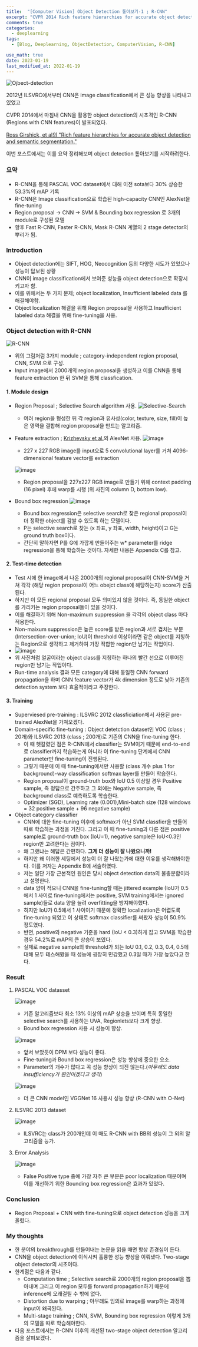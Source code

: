 ```yaml
---
title:  "[Computer Vision] Object Detection 톺아보기-1 ; R-CNN"
excerpt: "CVPR 2014 Rich feature hierarchies for accurate object detection and semantic segmentation"
comments: true
categories:
  - deeplearning
tags:
  - [Blog, Deeplearning, ObjectDetection, ComputerVision, R-CNN]

use_math: true
date: 2023-01-19
last_modified_at: 2022-01-19    
---
```

![Ojbect-detection](https://tezeract.ai/wp-content/uploads/2022/08/desk-01.webp)

2012년 ILSVRC에서부터 CNN은 image classification에서 큰 성능 향상을 나타내고 있었고

CVPR 2014에서 마침내 CNN을 활용한 object detection의 시초격인 R-CNN (Regions with CNN features)이 발표되었다.

[Ross Girshick, et al의 "Rich feature hierarchies for accurate object detection and semantic segmentation."](https://arxiv.org/pdf/1311.2524.pdf)


이번 포스트에서는 이를 요약 정리해보며 object detection 톺아보기를 시작하려한다.

### 요약 
* R-CNN을 통해 PASCAL VOC dataset에서 대해 이전 sota보다 30% 상승한 53.3%의 mAP 기록
* R-CNN은 Image classification으로 학습된 high-capacity CNN인 AlexNet을 fine-tuning 
* Region proposal -> CNN -> SVM & Bounding box regression 로 3개의 module로 구성된 모델
* 향후 Fast R-CNN, Faster R-CNN, Mask R-CNN 계열의 2 stage detector의 뿌리가 됨.



### Introduction

* Object detection에는 SIFT, HOG, Neocognition 등의 다양한 시도가 있었으나 성능이 답보된 상황
* CNN이 image classification에서 보여준 성능을 object detection으로 확장시키고자 함.
* 이를 위해서는 두 가지 문제; object localization, Insufficient labeled data 를 해결해야함.
* Object localization 해결을 위해 Region proposal을 사용하고 Insufficient labeled data 해결을 위해 fine-tuning을 사용.

### Object detection with R-CNN

![R-CNN](https://user-images.githubusercontent.com/31461053/212789881-cf43939d-a745-47f4-bda4-8b3b7dc7806e.png)

* 위의 그림처럼 3가지 module ; category-independent region proposal, CNN, SVM 으로 구성.
* Input image에서 2000개의 region proposal을 생성하고 이를 CNN을 통해 feature extraction 한 뒤 SVM을 통해 classfication.


#### 1.  Module design
* Region Proposal ; Selective Search algorithm 사용.
    ![Selective-Search](https://img1.daumcdn.net/thumb/R1280x0/?scode=mtistory2&fname=https%3A%2F%2Fblog.kakaocdn.net%2Fdn%2FdN9Mgh%2FbtrmZIQ1x9k%2FzjvlNJdel1ZwtuKXkEOdj1%2Fimg.png) 
    
    - 여러 region을 형성한 뒤 각 region과 유사성(color, texture, size, fill)이 높은 영역을 결합해 region proposal을 만드는 알고리즘.
* Feature extraction ; [Krizhevsky et al.](https://dl.acm.org/doi/abs/10.1145/3065386)의 AlexNet 사용.
    ![image](https://mblogthumb-phinf.pstatic.net/20160314_204/laonple_14579300603930fQ7q_PNG/%C0%CC%B9%CC%C1%F6_2.png?type=w2)
    
    - 227 x 227 RGB image를 input으로 5 convolutional layer를 거쳐 4096-dimensional feature vector를 extraction
    
    ![image](https://user-images.githubusercontent.com/31461053/213402163-8283d07c-58f9-447d-9374-55360003fc87.png)
  
    - Region proposal을 227x227 RGB image로 만들기 위해 context padding (16 pixel) 후에 warp를 시행 (위 사진의 column D, bottom low).
    
* Bound box regression
    ![image](https://img1.daumcdn.net/thumb/R1280x0/?scode=mtistory2&fname=https%3A%2F%2Fblog.kakaocdn.net%2Fdn%2FnWinB%2FbtqDbk80IUN%2FAaKAb4KUZwJY8knkaWz0qK%2Fimg.jpg)
    
    - Bound box regression은 selective search로 찾은 regional proposal이 더 정확한 object를 감쌀 수 있도록 하는 모델이다.
    - P는 selective search로 찾는 (x 좌표, y 좌표, width, height)이고 G는 ground truth box이다. 
    - 간단히 말하자면 P를 G에 가깝게 만들어주는 w* parameter를 ridge regression을 통해 학습하는 것이다. 자세한 내용은 Appendix C를 참고.
  
#### 2. Test-time detection
* Test 시에 한 image에서 나온 2000개의 regional proposal이 CNN-SVM을 거쳐 각각 (해당 region proposal이 어느 obejct class에 해당하는지) score가 산출된다.
* 하지만 이 모든 regional proposal 모두 의미있지 않을 것이다. 즉, 동일한 object를 가리키는 region proposal들이 있을 것이다.
* 이를 해결하기 위해 Non-maximum suppression 을 각각의 object class 마다 적용한다.
* Non-maixum suppression은 높은 score를 받은 region과 서로 겹치는 부분 (Intersection-over-union; IoU)이 threshold 이상이라면 같은 object를 지칭하는 Region으로 생각하고 제거하여 가장 적합한 region만 남기는 작업이다.
* ![image](https://img1.daumcdn.net/thumb/R1280x0/?scode=mtistory2&fname=https%3A%2F%2Fblog.kakaocdn.net%2Fdn%2Fpu1Jo%2FbtqANDX2WUQ%2FdB9pDakTtO57zjZa0CLsa1%2Fimg.png)
* 위 사진처럼 얼굴이라는 object class를 지칭하는 하나의 빨간 선으로 이루어진 region만 남기는 작업이다.
* Run-time analysis 결과 모든 category에 대해 동일한 CNN forward propagation을 하며 CNN feature vector가 4k dimension 정도로 낮아 기존의 detection system 보다 효율적이라고 주장한다.

#### 3. Training
* Superviesed pre-training : ILSVRC 2012 classficiation에서 사용된 pre-trained AlexNet을 가져오겠다.
* Domain-specific fine-tuning : Object detetction dataset인 VOC (class ; 20개)와 ILSVRC 2013 (class ; 200개)로 기존의 CNN을 fine-tuning 한다.
    * 이 때 헷갈렸던 점은 R-CNN에서 classifier는 SVM이기 때문에 end-to-end로 classifier까지 학습하는게 아니라 이 fine-tuning 단계에서 CNN parameter만 fine-tuning이 진행된다.
    * 그렇기 때문에 이 때 fine-tuning에서만 사용할 (class 개수 plus 1 for background)-way classification softmax layer를 만들어 학습한다.
    * Region proposal이 ground-truth box와 IoU 0.5 이상일 경우 Positive sample, 즉 정답으로 간주하고 그 외에는 Negative sample, 즉 background class로 예측하도록 학습한다.
    * Optimizer (SGD), Learning rate (0.001),Mini-batch size (128 windows = 32 positive sample + 96 negative sample)
* Object category classifier
    * CNN에 대한 fine-tuning 이후에 softmax가 아닌 SVM classfier을 만들어 따로 학습하는 과정을 거친다. 그리고 이 때 fine-tuning과 다른 점은 positive sample로 ground-truth box (IoU=1), negative sample은 IoU<0.3인 region만 고려한다는 점이다.
    * 왜 그랬냐는 해답은 간편하다. **그게 더 성능이 잘 나왔으니까!**
    * 하지만 왜 이러한 세팅에서 성능이 더 잘 나왔는가에 대한 이유를 생각해봐야한다. 이를 저자는 Appendix B에 서술하였다.
    * 저는 일단 가장 근본적인 원인은 당시 object detection data의 불충분함이라고 설명한다.
    * data 양이 적으니 CNN을 fine-tuning할 때는 jittered example (IoU가 0.5에서 1 사이로 fine-tuning에서는 positive, SVM training에서는 ignored sample)들로 data 양을 늘려 overfitting을 방지해야했다.
    * 히지만 IoU가 0.5에서 1 사이이기 때문에 정확한 localization은 어렵도록 fine-tuning 되었고 이 상태로 softmax classifier를 써봤자 성능이 50.9% 정도였다.
    * 반면, positive와 negative 기준을 hard (IoU < 0.3)하게 잡고 SVM을 학습한 경우 54.2%로 mAP의 큰 상승이 보였다.
    * 실제로 negative sample의 threshold가 되는 IoU 0.1, 0.2, 0.3, 0.4, 0.5에 대해 모두 테스해봤을 때 성능에 굉장히 민감했고 0.3일 때가 가장 높았다고 한다.
    
### Result
1. PASCAL VOC datasset

    ![image](https://img1.daumcdn.net/thumb/R1280x0/?scode=mtistory2&fname=https%3A%2F%2Fblog.kakaocdn.net%2Fdn%2Fcl9FxN%2FbtqC9MFcFhj%2FoYh8h6E3LaIFOOKkHj5bZ1%2Fimg.jpg)
    * 기존 알고리즘보다 최소 13% 이상의 mAP 상승을 보이며 특히 동일한 selective search를 사용하는 UVA, Regionlets보다 크게 향상.
    * Bound box regression 사용 시 성능이 향상.
        
    ![image](https://img1.daumcdn.net/thumb/R1280x0/?scode=mtistory2&fname=https%3A%2F%2Fblog.kakaocdn.net%2Fdn%2FbHeJQE%2FbtqDc4qC8kq%2Fn1v2QJhZ9uzl3Hu4qdKWzk%2Fimg.jpg)                                                         
    * 앞서 보았듯이 DPM 보다 성능이 좋다.
    * Fine-tuning과 Bound box regression은 성능 향상에 중요한 요소.
    * Parameter의 개수가 많다고 꼭 성능 향상이 되진 않는다.(*아무래도 data insufficiency가 원인이겠다고 생각*)
    
    ![image](https://img1.daumcdn.net/thumb/R1280x0/?scode=mtistory2&fname=https%3A%2F%2Fblog.kakaocdn.net%2Fdn%2FXRhyh%2FbtqC9OiMz3n%2FxVkLy3L1KyGExEcX7VZYCk%2Fimg.jpg)
    * 더 큰 CNN model인 VGGNet 16 사용시 성능 향상 (R-CNN with O-Net) 

2. ILSVRC 2013 dataset

    ![image](https://img1.daumcdn.net/thumb/R1280x0/?scode=mtistory2&fname=https%3A%2F%2Fblog.kakaocdn.net%2Fdn%2FbJw54c%2FbtqDaV2JoEU%2FKUvucgW5gbPN1w0502IcP1%2Fimg.jpg)
    * ILSVRC는 class가 200개인데 이 때도 R-CNN with BB의 성능이 그 외의 알고리즘을 능가. 

3. Error Analysis

    ![image](https://img1.daumcdn.net/thumb/R1280x0/?scode=mtistory2&fname=https%3A%2F%2Fblog.kakaocdn.net%2Fdn%2FdjZFST%2FbtqDc3ZzLOH%2FcivYGkdmhKzKLPR7v6aLK0%2Fimg.jpg)
    * False Positive type 중에 가장 자주 큰 부분은 poor localization 때문이며 이를 개선하기 위한 Bounding box regression은 효과가 있었다.

### Conclusion
* Region Proposal + CNN with fine-tuning으로 object detection 성능을 크게 올렸다.


### My thoughts
* 한 분야의 breakthrough를 만들어내는 논문을 읽을 때면 항상 존경심이 든다.
* CNN을 object detection에 이식시켜 훌륭한 성능 향상을 이뤄냈다. Two-stage object detector의 시초이다.
* 한계점은 다음과 같다.
    * Computation time ; Selective search로 2000개의 region proposal을 뽑아내며 그리고 이 region 모두를 forward propagation하기 때문에 inference에 오래걸릴 수 밖에 없다.
    * Distortion due to warping ; 아무래도 임의로 image를 warp하는 과정에 input이 왜곡된다. 
    * Multi-stage training ; CNN, SVM, Bounding box regression 이렇게 3개의 모델을 따로 학습해야한다.
* 다음 포스트에서는 R-CNN 이후의 개선된 two-stage object detection 알고리즘을 살펴보겠다.
         